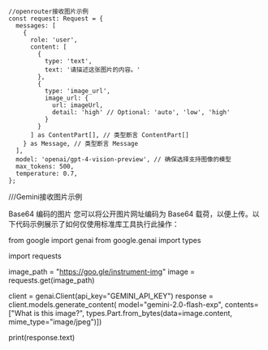 

```
//openrouter接收图片示例
const request: Request = {
  messages: [
    {
      role: 'user',
      content: [
        {
          type: 'text',
          text: '请描述这张图片的内容。'
        },
        {
          type: 'image_url',
          image_url: {
            url: imageUrl,
            detail: 'high' // Optional: 'auto', 'low', 'high'
          }
        }
      ] as ContentPart[], // 类型断言 ContentPart[]
    } as Message, // 类型断言 Message
  ],
  model: 'openai/gpt-4-vision-preview', // 确保选择支持图像的模型
  max_tokens: 500,
  temperature: 0.7,
};

```
///Gemini接收图片示例

Base64 编码的图片
您可以将公开图片网址编码为 Base64 载荷，以便上传。以下代码示例展示了如何仅使用标准库工具执行此操作：

from google import genai
from google.genai import types

import requests

image_path = "https://goo.gle/instrument-img"
image = requests.get(image_path)

client = genai.Client(api_key="GEMINI_API_KEY")
response = client.models.generate_content(
    model="gemini-2.0-flash-exp",
    contents=["What is this image?",
              types.Part.from_bytes(data=image.content, mime_type="image/jpeg")])

print(response.text)

```